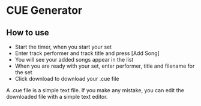 # CUE Generator

## How to use

- Start the timer, when you start your set
- Enter track performer and track title and press [Add Song]
- You will see your added songs appear in the list
- When you are ready with your set, enter performer, title and filename for the set
- Click download to download your .cue file

A .cue file is a simple text file. If you make any mistake, you can edit the downloaded file with a simple text editor.
